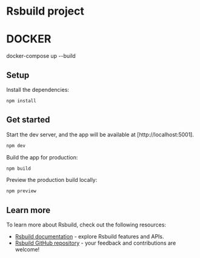 # Rsbuild project

# DOCKER
docker-compose up --build 

## Setup

Install the dependencies:

```bash
npm install
```

## Get started

Start the dev server, and the app will be available at [http://localhost:5001].

```bash
npm dev
```

Build the app for production:

```bash
npm build
```

Preview the production build locally:

```bash
npm preview
```

## Learn more

To learn more about Rsbuild, check out the following resources:

- [Rsbuild documentation](https://rsbuild.rs) - explore Rsbuild features and APIs.
- [Rsbuild GitHub repository](https://github.com/web-infra-dev/rsbuild) - your feedback and contributions are welcome!
